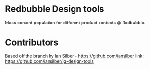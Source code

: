 Redbubble Design tools
===============

Mass content population for different product contexts @ Redbubble.


Contributors
===============

Based off the branch by Ian Silber - https://github.com/iansilber
link: https://github.com/iansilber/ig-design-tools
